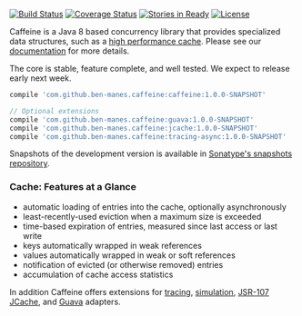 [![Build Status](https://travis-ci.org/ben-manes/caffeine.svg)](https://travis-ci.org/ben-manes/caffeine)
[![Coverage Status](https://img.shields.io/coveralls/ben-manes/caffeine.svg)](https://coveralls.io/r/ben-manes/caffeine?branch=master)
[![Stories in Ready](https://badge.waffle.io/ben-manes/caffeine.png?label=ready&title=Ready)](https://waffle.io/ben-manes/caffeine)
[![License](http://img.shields.io/:license-apache-blue.svg)](http://www.apache.org/licenses/LICENSE-2.0.html)

Caffeine is a Java 8 based concurrency library that provides specialized data structures, such as a
[high performance cache][1]. Please see our [documentation][2] for more details.

The core is stable, feature complete, and well tested. We expect to release early next week.

```gradle
compile 'com.github.ben-manes.caffeine:caffeine:1.0.0-SNAPSHOT'

// Optional extensions
compile 'com.github.ben-manes.caffeine:guava:1.0.0-SNAPSHOT'
compile 'com.github.ben-manes.caffeine:jcache:1.0.0-SNAPSHOT'
compile 'com.github.ben-manes.caffeine:tracing-async:1.0.0-SNAPSHOT'
```

Snapshots of the development version is available in 
[Sonatype's snapshots repository](https://oss.sonatype.org/content/repositories/snapshots/).

### Cache: Features at a Glance

 * automatic loading of entries into the cache, optionally asynchronously
 * least-recently-used eviction when a maximum size is exceeded
 * time-based expiration of entries, measured since last access or last write
 * keys automatically wrapped in weak references
 * values automatically wrapped in weak or soft references
 * notification of evicted (or otherwise removed) entries
 * accumulation of cache access statistics

In addition Caffeine offers extensions for [tracing][3], [simulation][4], [JSR-107 JCache][5],
and [Guava][6] adapters.

[1]: https://github.com/ben-manes/caffeine/wiki/Benchmarks
[2]: https://github.com/ben-manes/caffeine/wiki
[3]: https://github.com/ben-manes/caffeine/wiki/Tracing
[4]: https://github.com/ben-manes/caffeine/wiki/Simulator
[5]: https://github.com/ben-manes/caffeine/wiki/JCache
[6]: https://github.com/ben-manes/caffeine/wiki/Guava
